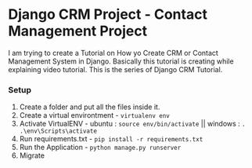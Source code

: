 # Django CRM Project - Contact Management Project 

I am trying to create a Tutorial on How yo Create CRM or Contact Management System in Django. Basically this tutorial is creating while explaining video tutorial. This is the series of Django CRM Tutorial.

### Setup
1. Create a folder and put all the files inside it.
2. Create a virtual environtment - `virtualenv env`
3. Activate VirtualENV - ubuntu : `source env/bin/activate` || windows : `. .\env\Scripts\activate`
4. Run requirements.txt - `pip install -r requirements.txt`
5. Run the Application - `python manage.py runserver`
6. Migrate

